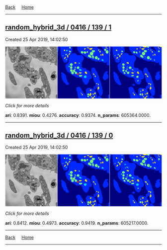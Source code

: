 
[Back](..)&nbsp;&nbsp;&nbsp;&nbsp;&nbsp;[Home](https://leapmanlab.github.io/snapshots)

---

<div class="summary"><a href="1"><h2>random_hybrid_3d / 0416 / 139 / 1</h2></a><p>Created 25 Apr 2019, 14:02:50
</p><a href="1"><img src="1/media/summary.png" align="center"></a><p>
<i>Click for more details</i>
</p></div>

**ari**: 0.8391. **miou**: 0.4276. **accuracy**: 0.9374. **n_params**: 605364.0000. 

---

<div class="summary"><a href="0"><h2>random_hybrid_3d / 0416 / 139 / 0</h2></a><p>Created 25 Apr 2019, 14:02:50
</p><a href="0"><img src="0/media/summary.png" align="center"></a><p>
<i>Click for more details</i>
</p></div>

**ari**: 0.8412. **miou**: 0.4973. **accuracy**: 0.9419. **n_params**: 605217.0000. 

---

[Back](..)&nbsp;&nbsp;&nbsp;&nbsp;&nbsp;[Home](https://leapmanlab.github.io/snapshots)

---